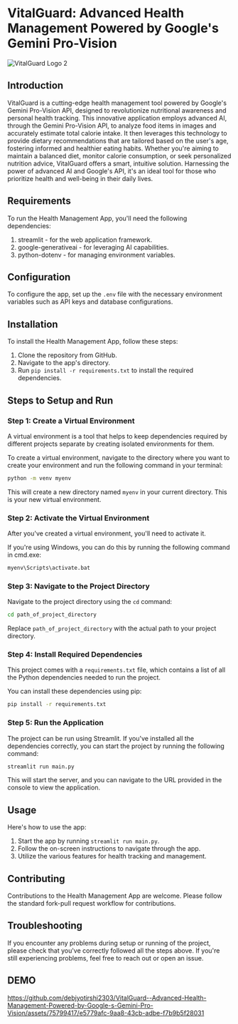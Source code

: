 # VitalGuard: Advanced Health Management Powered by Google's Gemini Pro-Vision

![VitalGuard Logo 2](https://github.com/debjyotirshi2303/VitalGuard--Advanced-Health-Management-Powered-by-Google-s-Gemini-Pro-Vision/assets/75799417/c7c24127-cdce-455c-b7db-28b3dc4ddc84)

## Introduction

VitalGuard is a cutting-edge health management tool powered by Google's Gemini Pro-Vision API, designed to revolutionize nutritional awareness and personal health tracking. This innovative application employs advanced AI, through the Gemini Pro-Vision API, to analyze food items in images and accurately estimate total calorie intake. It then leverages this technology to provide dietary recommendations that are tailored based on the user's age, fostering informed and healthier eating habits. Whether you're aiming to maintain a balanced diet, monitor calorie consumption, or seek personalized nutrition advice, VitalGuard offers a smart, intuitive solution. Harnessing the power of advanced AI and Google's API, it's an ideal tool for those who prioritize health and well-being in their daily lives.

## Requirements

To run the Health Management App, you'll need the following dependencies:

1. streamlit - for the web application framework.
2. google-generativeai - for leveraging AI capabilities.
3. python-dotenv - for managing environment variables.

## Configuration

To configure the app, set up the `.env` file with the necessary environment variables such as API keys and database configurations.

## Installation

To install the Health Management App, follow these steps:

1. Clone the repository from GitHub.
2. Navigate to the app's directory.
3. Run `pip install -r requirements.txt` to install the required dependencies.

## Steps to Setup and Run

### Step 1: Create a Virtual Environment

A virtual environment is a tool that helps to keep dependencies required by different projects separate by creating isolated environments for them.

To create a virtual environment, navigate to the directory where you want to create your environment and run the following command in your terminal:

```bash
python -m venv myenv
```

This will create a new directory named `myenv` in your current directory. This is your new virtual environment.

### Step 2: Activate the Virtual Environment

After you've created a virtual environment, you'll need to activate it.

If you're using Windows, you can do this by running the following command in cmd.exe:

```bash
myenv\Scripts\activate.bat
```

### Step 3: Navigate to the Project Directory

Navigate to the project directory using the `cd` command:

```bash
cd path_of_project_directory
```

Replace `path_of_project_directory` with the actual path to your project directory.

### Step 4: Install Required Dependencies

This project comes with a `requirements.txt` file, which contains a list of all the Python dependencies needed to run the project.

You can install these dependencies using pip:

```bash
pip install -r requirements.txt
```

### Step 5: Run the Application

The project can be run using Streamlit. If you've installed all the dependencies correctly, you can start the project by running the following command:

```bash
streamlit run main.py
```

This will start the server, and you can navigate to the URL provided in the console to view the application.

## Usage

Here's how to use the app:

1. Start the app by running `streamlit run main.py`.
2. Follow the on-screen instructions to navigate through the app.
3. Utilize the various features for health tracking and management.

## Contributing

Contributions to the Health Management App are welcome. Please follow the standard fork-pull request workflow for contributions.

## Troubleshooting

If you encounter any problems during setup or running of the project, please check that you've correctly followed all the steps above.
If you're still experiencing problems, feel free to reach out or open an issue.

## DEMO

https://github.com/debjyotirshi2303/VitalGuard--Advanced-Health-Management-Powered-by-Google-s-Gemini-Pro-Vision/assets/75799417/e5779afc-9aa8-43cb-adbe-f7b9b5f28031

